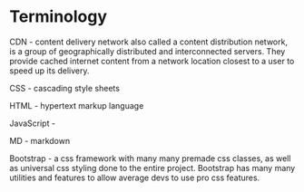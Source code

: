 # Terminology
CDN - content delivery network also called a content distribution network, is a group of geographically distributed and interconnected servers. They provide cached internet content from a network location closest to a user to speed up its delivery.

CSS - cascading style sheets

HTML - hypertext markup language

JavaScript -

MD - markdown 

Bootstrap - a css framework with many many premade css classes, as well as universal css styling done to the entire project. Bootstrap has many many utilities and features to allow average devs to use pro css features.

